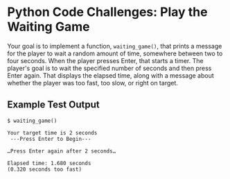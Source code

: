 # Python Code Challenges: Play the Waiting Game

Your goal is to implement a function, `waiting_game()`, that prints a message for the player to wait a random amount of time, somewhere between two to four seconds. When the player presses Enter, that starts a timer. The player's goal is to wait the specified number of seconds and then press Enter again. That displays the elapsed time, along with a message about whether the player was too fast, too slow, or right on target. 

## Example Test Output
```console
$ waiting_game()

Your target time is 2 seconds
 ---Press Enter to Begin---

…Press Enter again after 2 seconds…

Elapsed time: 1.680 seconds
(0.320 seconds too fast)
```
